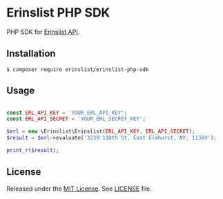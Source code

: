 Erinslist PHP SDK
============================

PHP SDK for [Erinslist API](https://www.erinslist.us/docs/api/).

## Installation
```term
$ composer require erinslist/erinslist-php-sdk
```

## Usage
```php

const ERL_API_KEY = 'YOUR_ERL_API_KEY';
const ERL_API_SECRET = 'YOUR_ERL_SECRET_KEY';

$erl = new \Erinslist\Erinslist(ERL_API_KEY, ERL_API_SECRET);
$result = $erl->evaluate('3239 110th St, East Elmhurst, NY, 11369');

print_r($result);
```

## License
Released under the [MIT License](http://opensource.org/licenses/MIT).
See [LICENSE](LICENSE) file.